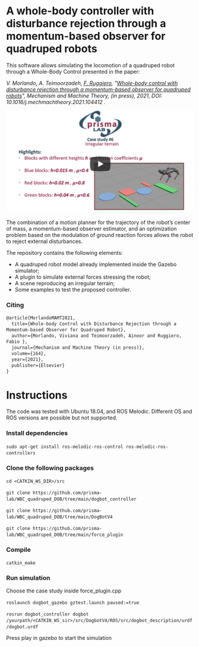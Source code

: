# A whole-body controller with disturbance rejection through a momentum-based observer for quadruped robots

This software allows simulating the locomotion of a quadruped robot through a Whole-Body Control presented in the paper:

*V. Morlando,  A. Teimoorzadeh, [F. Ruggiero](http://www.fabioruggiero.name/web/index.php/en/), "[Whole-body control with disturbance rejection through a momentum-based   observer for quadruped robots](http://www.fabioruggiero.name/web/files/Papers/J19.pdf)", Mechanism and Machine Theory, (in press), 2021, DOI:   10.1016/j.mechmachtheory.2021.104412 .*


  [![Whole-body control with disturbance rejection through a momentum-based observer for quadruped robots](play_video_figure.png)](https://www.youtube.com/watch?v=styHnKxOot8)


The combination of a motion planner for the trajectory of the robot’s center of mass, a momentum-based observer estimator, and an optimization problem based on the modulation of ground reaction forces allows the robot to reject external disturbances.

The repository contains the following elements:
 * A quadruped robot model  already implemented inside the Gazebo simulator;
 * A plugin to simulate external forces stressing the robot;
 * A scene reproducing an irregular terrain;
 * Some examples to test the proposed controller.


### Citing
```
@article{MorlandoMAMT2021,
  title={Whole-body Control with Disturbance Rejection through a Momentum-based Observer for Quadruped Robot},
  author={Morlando, Viviana and Teimoorzadeh, Ainoor and Ruggiero, Fabio },
  journal={Mechanism and Machine Theory (in press)},
  volume={164},
  year={2021},
  publisher={Elsevier}
}
```

# Instructions

The code was tested with Ubuntu 18.04, and ROS Melodic. Different OS and ROS versions are possible but not supported.

### Install dependencies

`sudo apt-get install ros-melodic-ros-control ros-melodic-ros-controllers`

### Clone the following packages 

```cd <CATKIN_WS_DIR>/src```

`git clone https://github.com/prisma-lab/WBC_quadruped_DOB/tree/main/dogbot_controller`

`git clone https://github.com/prisma-lab/WBC_quadruped_DOB/tree/main/DogBotV4`

`git clone https://github.com/prisma-lab/WBC_quadruped_DOB/tree/main/force_plugin`


### Compile 

`catkin_make`

### Run simulation
Choose the case study inside force_plugin.cpp

`roslaunch dogbot_gazebo gztest.launch paused:=true`

`rosrun dogbot_controller dogbot /yourpath/<CATKIN_WS_sir>/src/DogbotV4/ROS/src/dogbot_description/urdf/dogbot.urdf`

Press play in gazebo to start the simulation



